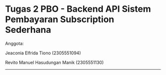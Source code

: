 # Tugas 2 PBO - Backend API Sistem Pembayaran Subscription Sederhana

Anggota:

Jeaconia Elfrida Tiono (2305551094)

Revito Manuel Hasudungan Manik (2305551130)

---
